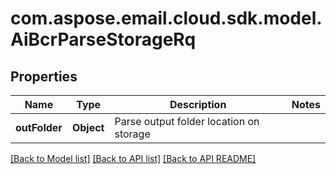 
# com.aspose.email.cloud.sdk.model.AiBcrParseStorageRq

## Properties
Name | Type | Description | Notes
------------ | ------------- | ------------- | -------------
**outFolder** | **Object** | Parse output folder location on storage              | 


[[Back to Model list]](README.md#documentation-for-models) [[Back to API list]](README.md#documentation-for-api-endpoints) [[Back to API README]](README.md)


